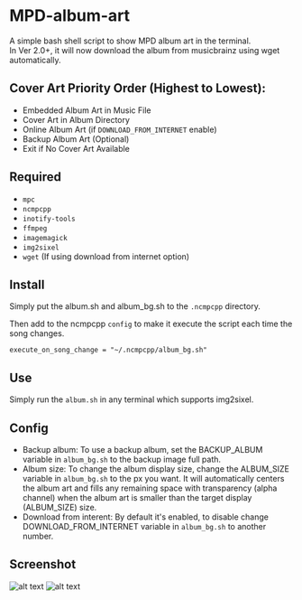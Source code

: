 # MPD-album-art
A simple bash shell script to show MPD album art in the terminal.<br />
In Ver 2.0+, it will now download the album from musicbrainz using wget automatically.

## Cover Art Priority Order (Highest to Lowest):
- Embedded Album Art in Music File
- Cover Art in Album Directory
- Online Album Art (if `DOWNLOAD_FROM_INTERNET` enable)
- Backup Album Art (Optional)
- Exit if No Cover Art Available

## Required
- `mpc`
- `ncmpcpp`
- `inotify-tools`
- `ffmpeg`
- `imagemagick`
- `img2sixel`
- `wget` (If using download from internet option)

## Install
Simply put the album.sh and album_bg.sh to the `.ncmpcpp` directory.

Then add to the ncmpcpp `config` to make it execute the script each time the song changes.
```
execute_on_song_change = "~/.ncmpcpp/album_bg.sh"
```

## Use
Simply run the `album.sh` in any terminal which supports img2sixel.

## Config
- Backup album: To use a backup album, set the BACKUP_ALBUM variable in `album_bg.sh` to the backup image full path.
- Album size: To change the album display size, change the ALBUM_SIZE variable in `album_bg.sh` to the px you want. It will automatically centers the album art and fills any remaining space with transparency (alpha channel) when the album art is smaller than the target display (ALBUM_SIZE) size.
- Download from interent: By default it's enabled, to disable change DOWNLOAD_FROM_INTERNET variable in `album_bg.sh` to another number.

## Screenshot
![alt text](https://wiki.hkvfs.com/images/1/1b/Ncmcpp_with_album_art_example_1.png)
![alt text](https://wiki.hkvfs.com/images/9/99/Ncmcpp_album_art_example_2.png)
